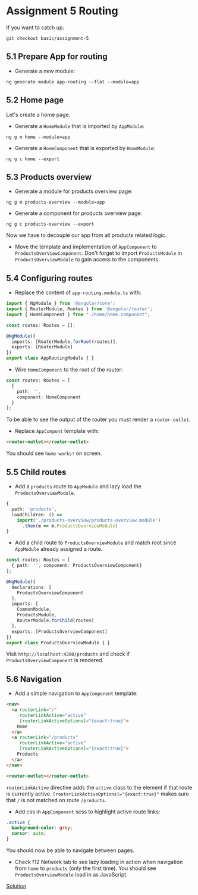 # Assignment 5 Routing
If you want to catch up:

```
git checkout basic/assignment-5
```

## 5.1 Prepare App for routing

- Generate a new module:

```
ng generate module app-routing --flat --module=app
```

## 5.2 Home page
Let's create a home page.

- Generate a `HomeModule` that is imported by `AppModule`:

```
ng g m home --module=app
```

- Generate a `HomeComponent` that is exported by `HomeModule`:

```
ng g c home --export
```

## 5.3 Products overview

- Generate a module for products overview page:

```
ng g m products-overview --module=app
```

- Generate a component for products overview page:

```
ng g c products-overview --export
```

Now we have to decouple our app from all products related logic.

- Move the template and implementation of `AppComponent` to `ProductsOverViewComponent`. 
Don't forget to import `ProductsModule` in `ProductsOverviewModule` to gain access to the components.

## 5.4 Configuring routes

- Replace the content of `app-routing.module.ts` with:

```typescript
import { NgModule } from '@angular/core';
import { RouterModule, Routes } from '@angular/router';
import { HomeComponent } from "./home/home.component";

const routes: Routes = [];

@NgModule({
  imports: [RouterModule.forRoot(routes)],
  exports: [RouterModule]
})
export class AppRoutingModule { }
```

- Wire `HomeComponent` to the root of the router:
```typescript
const routes: Routes = [
  {
    path: '',
    component: HomeComponent
  }
];
```

To be able to see the output of the router you must render a `router-outlet`.

- Replace `AppCompont` template with:

```html
<router-outlet></router-outlet>
```

You should see `home works!` on screen.

## 5.5 Child routes

- Add a `products` route to `AppModule` and lazy load the `ProductsOverviewModule`.

```typescript
{
  path: 'products',
  loadChildren: () =>
    import('./products-overview/products-overview.module')
      .then(m => m.ProductsOverviewModule)
}
```

- Add a child route to `ProductsOverviewModule` and match root since `AppModule` already assigned a route.

```typescript
const routes: Routes = [
  { path: '', component: ProductsOverviewComponent}
];

@NgModule({
  declarations: [
    ProductsOverviewComponent
  ],
  imports: [
    CommonModule,
    ProductsModule,
    RouterModule.forChild(routes)
  ],
  exports: [ProductsOverviewComponent]
})
export class ProductsOverviewModule { }
```

Visit `http://localhost:4200/products` and check if `ProductsOverviewComponent` is rendered. 

## 5.6 Navigation

- Add a simple navigation to `AppComponent` template:

```html
<nav>
  <a routerLink="/"
     routerLinkActive="active"
     [routerLinkActiveOptions]="{exact:true}">
    Home
  </a>
  <a routerLink="/products"
     routerLinkActive="active"
     [routerLinkActiveOptions]="{exact:true}">
    Products
  </a>
</nav>

<router-outlet></router-outlet>
```

`routerLinkActive` directive adds the `active` class to the element if that route is currently active.
`[routerLinkActiveOptions]="{exact:true}"` makes sure that `/` is not matched on route `/products`.

- Add css in `AppComponent` scss to highlight active route links:
```scss
.active {
  background-color: grey;
  cursor: auto;
}
```

You should now be able to navigate between pages.

- Check f12 Network tab to see lazy loading in action when navigation from `home` to `products` (only the first time). You should see
`ProductsOverviewModule` load in as JavaScript.

[Solution](https://github.com/Rachnerd/ov-angular/compare/basic/assignment-5...basic/assignment-6)

